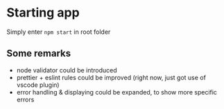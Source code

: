 # Starting app

Simply enter `npm start` in root folder

## Some remarks

- node validator could be introduced
- prettier + eslint rules could be improved (right now, just got use of vscode plugin)
- error handling & displaying could be expanded, to show more specific errors
